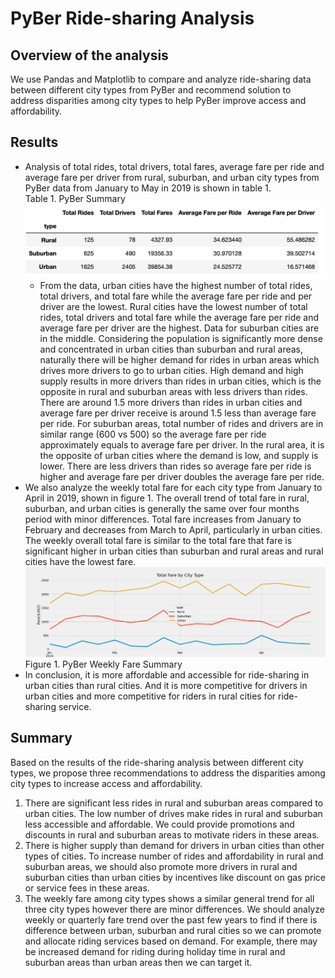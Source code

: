 # PyBer Ride-sharing Analysis
## Overview of the analysis
We use Pandas and Matplotlib to compare and analyze ride-sharing data between different city types from PyBer and recommend solution to address disparities among city types to help PyBer improve access and affordability. 
## Results
- Analysis of total rides, total drivers, total fares, average fare per ride and average fare per driver from rural, suburban, and urban city types from PyBer data from January to May in 2019 is shown in table 1. <br/>
Table 1. PyBer Summary<br/>
![pyber_summary](/Analysis/pyber_summary.png)<br/>
   - From the data, urban cities have the highest number of total rides, total drivers, and total fare while the average fare per ride and per driver are the lowest. Rural cities have the lowest number of total rides, total drivers and total fare while the average fare per ride and average fare per driver are the highest.  Data for suburban cities are in the middle. Considering the population is significantly more dense and concentrated in urban cities than suburban and rural areas, naturally there will be higher demand for rides in urban areas which drives more drivers to go to urban cities. High demand and high supply results in more drivers than rides in urban cities, which is the opposite in rural and suburban areas with less drivers than rides. There are around 1.5 more drivers than rides in urban cities and average fare per driver receive is around 1.5 less than average fare per ride. For suburban areas, total number of rides and drivers are in similar range (600 vs 500) so the average fare per ride approximately equals to average fare per driver. In the rural area, it is the opposite of urban cities where the demand is low, and supply is lower. There are less drivers than rides so average fare per ride is higher and average fare per driver doubles the average fare per ride.
- We also analyze the weekly total fare for each city type from January to April in 2019, shown in figure 1. The overall trend of total fare in rural, suburban, and urban cities is generally the same over four months period with minor differences. Total fare increases from January to February and decreases from March to April, particularly in urban cities. The weekly overall total fare is similar to the total fare that fare is significant higher in urban cities than suburban and rural areas and rural cities have the lowest fare. 
![pyber_weekly_fare_summary](/Analysis/PyBer_fare_summary.png)<br/>
Figure 1. PyBer Weekly Fare Summary<br/>
- In conclusion, it is more affordable and accessible for ride-sharing in urban cities than rural cities. And it is more competitive for drivers in urban cities and more competitive for riders in rural cities for ride-sharing service. 
## Summary
Based on the results of the ride-sharing analysis between different city types, we propose three recommendations to address the disparities among city types to increase access and affordability.
1. There are significant less rides in rural and suburban areas compared to urban cities. The low number of drives make rides in rural and suburban less accessible and affordable. We could provide promotions and discounts in rural and suburban areas to motivate riders in these areas.
2. There is higher supply than demand for drivers in urban cities than other types of cities. To increase number of rides and affordability in rural and suburban areas, we should also promote more drivers in rural and suburban cities than urban cities by incentives like discount on gas price or service fees in these areas. 
3. The weekly fare among city types shows a similar general trend for all three city types however there are minor differences. We should analyze weekly or quarterly fare trend over the past few years to find if there is difference between urban, suburban and rural cities so we can promote and allocate riding services based on demand. For example, there may be increased demand for riding during holiday time in rural and suburban areas than urban areas then we can target it. 
